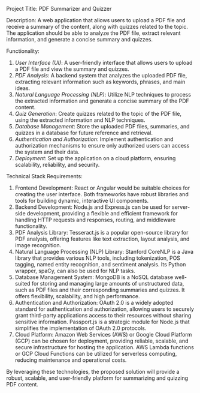 Project Title: PDF Summarizer and Quizzer

Description: A web application that allows users to upload a PDF file and receive a summary of the content, along with quizzes related to the topic. The application should be able to analyze the PDF file, extract relevant information, and generate a concise summary and quizzes.

Functionality:

1. *User Interface (UI)*: A user-friendly interface that allows users to upload a PDF file and view the summary and quizzes.
2. *PDF Analysis*: A backend system that analyzes the uploaded PDF file, extracting relevant information such as keywords, phrases, and main ideas.
3. *Natural Language Processing (NLP)*: Utilize NLP techniques to process the extracted information and generate a concise summary of the PDF content.
4. *Quiz Generation*: Create quizzes related to the topic of the PDF file, using the extracted information and NLP techniques.
5. *Database Management*: Store the uploaded PDF files, summaries, and quizzes in a database for future reference and retrieval.
6. *Authentication and Authorization*: Implement authentication and authorization mechanisms to ensure only authorized users can access the system and their data.
7. *Deployment*: Set up the application on a cloud platform, ensuring scalability, reliability, and security.

Technical Stack Requirements:

1. Frontend Development: React or Angular would be suitable choices for creating the user interface. Both frameworks have robust libraries and tools for building dynamic, interactive UI components.
2. Backend Development: Node.js and Express.js can be used for server-side development, providing a flexible and efficient framework for handling HTTP requests and responses, routing, and middleware functionality.
3. PDF Analysis Library: Tesseract.js is a popular open-source library for PDF analysis, offering features like text extraction, layout analysis, and image recognition.
4. Natural Language Processing (NLP) Library: Stanford CoreNLP is a Java library that provides various NLP tools, including tokenization, POS tagging, named entity recognition, and sentiment analysis. Its Python wrapper, spaCy, can also be used for NLP tasks.
5. Database Management System: MongoDB is a NoSQL database well-suited for storing and managing large amounts of unstructured data, such as PDF files and their corresponding summaries and quizzes. It offers flexibility, scalability, and high performance.
6. Authentication and Authorization: OAuth 2.0 is a widely adopted standard for authentication and authorization, allowing users to securely grant third-party applications access to their resources without sharing sensitive information. Passport.js is a strategic module for Node.js that simplifies the implementation of OAuth 2.0 protocols.
7. Cloud Platform: Amazon Web Services (AWS) or Google Cloud Platform (GCP) can be chosen for deployment, providing reliable, scalable, and secure infrastructure for hosting the application. AWS Lambda functions or GCP Cloud Functions can be utilized for serverless computing, reducing maintenance and operational costs.

By leveraging these technologies, the proposed solution will provide a robust, scalable, and user-friendly platform for summarizing and quizzing PDF content.
